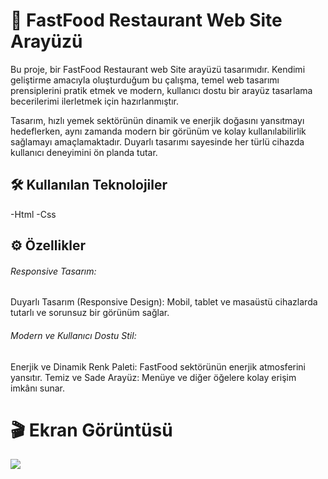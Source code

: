 <h1>🚀 FastFood Restaurant Web Site Arayüzü</h1>

Bu proje, bir FastFood Restaurant web Site arayüzü tasarımıdır. Kendimi geliştirme amacıyla oluşturduğum bu çalışma, temel web tasarımı prensiplerini pratik etmek ve modern, kullanıcı dostu bir arayüz tasarlama becerilerimi ilerletmek için hazırlanmıştır.

Tasarım, hızlı yemek sektörünün dinamik ve enerjik doğasını yansıtmayı hedeflerken, aynı zamanda modern bir görünüm ve kolay kullanılabilirlik sağlamayı amaçlamaktadır. Duyarlı tasarımı sayesinde her türlü cihazda kullanıcı deneyimini ön planda tutar.

<h2>🛠️ Kullanılan Teknolojiler</h2>

-Html
-Css

<h2>⚙️ Özellikler</h2>

<h6>Responsive Tasarım:</h6>

Duyarlı Tasarım (Responsive Design): Mobil, tablet ve masaüstü cihazlarda tutarlı ve sorunsuz bir görünüm sağlar.

<h6>Modern ve Kullanıcı Dostu Stil:</h6>

Enerjik ve Dinamik Renk Paleti: FastFood sektörünün enerjik atmosferini yansıtır.
Temiz ve Sade Arayüz: Menüye ve diğer öğelere kolay erişim imkânı sunar.

<h1>🎬 Ekran Görüntüsü</h1>

![](./assets/project.gif)
